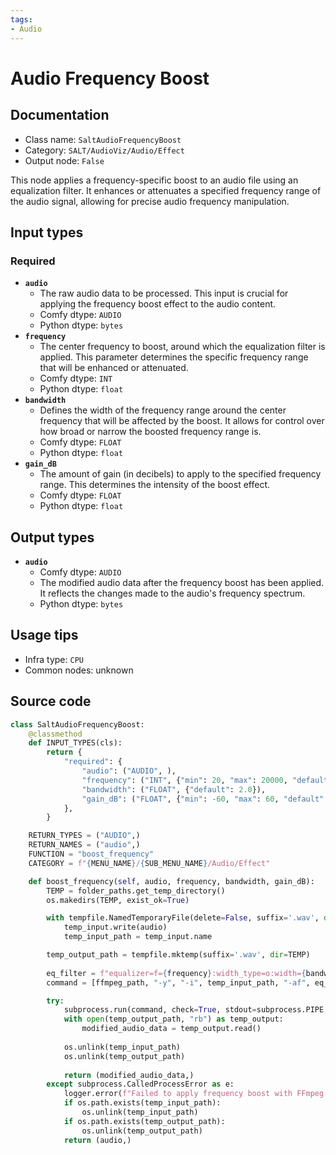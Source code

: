 ```yaml
---
tags:
- Audio
---
```


# Audio Frequency Boost
## Documentation
- Class name: `SaltAudioFrequencyBoost`
- Category: `SALT/AudioViz/Audio/Effect`
- Output node: `False`

This node applies a frequency-specific boost to an audio file using an equalization filter. It enhances or attenuates a specified frequency range of the audio signal, allowing for precise audio frequency manipulation.
## Input types
### Required
- **`audio`**
    - The raw audio data to be processed. This input is crucial for applying the frequency boost effect to the audio content.
    - Comfy dtype: `AUDIO`
    - Python dtype: `bytes`
- **`frequency`**
    - The center frequency to boost, around which the equalization filter is applied. This parameter determines the specific frequency range that will be enhanced or attenuated.
    - Comfy dtype: `INT`
    - Python dtype: `float`
- **`bandwidth`**
    - Defines the width of the frequency range around the center frequency that will be affected by the boost. It allows for control over how broad or narrow the boosted frequency range is.
    - Comfy dtype: `FLOAT`
    - Python dtype: `float`
- **`gain_dB`**
    - The amount of gain (in decibels) to apply to the specified frequency range. This determines the intensity of the boost effect.
    - Comfy dtype: `FLOAT`
    - Python dtype: `float`
## Output types
- **`audio`**
    - Comfy dtype: `AUDIO`
    - The modified audio data after the frequency boost has been applied. It reflects the changes made to the audio's frequency spectrum.
    - Python dtype: `bytes`
## Usage tips
- Infra type: `CPU`
- Common nodes: unknown


## Source code
```python
class SaltAudioFrequencyBoost:
    @classmethod
    def INPUT_TYPES(cls):
        return {
            "required": {
                "audio": ("AUDIO", ),
                "frequency": ("INT", {"min": 20, "max": 20000, "default": 1000}), 
                "bandwidth": ("FLOAT", {"default": 2.0}),
                "gain_dB": ("FLOAT", {"min": -60, "max": 60, "default": 0, "step": 0.01}),
            },
        }

    RETURN_TYPES = ("AUDIO",)
    RETURN_NAMES = ("audio",)
    FUNCTION = "boost_frequency"
    CATEGORY = f"{MENU_NAME}/{SUB_MENU_NAME}/Audio/Effect"

    def boost_frequency(self, audio, frequency, bandwidth, gain_dB):
        TEMP = folder_paths.get_temp_directory()
        os.makedirs(TEMP, exist_ok=True)

        with tempfile.NamedTemporaryFile(delete=False, suffix='.wav', dir=TEMP) as temp_input:
            temp_input.write(audio)
            temp_input_path = temp_input.name

        temp_output_path = tempfile.mktemp(suffix='.wav', dir=TEMP)
        
        eq_filter = f"equalizer=f={frequency}:width_type=o:width={bandwidth}:g={gain_dB}"
        command = [ffmpeg_path, "-y", "-i", temp_input_path, "-af", eq_filter, temp_output_path]

        try:
            subprocess.run(command, check=True, stdout=subprocess.PIPE, stderr=subprocess.PIPE)
            with open(temp_output_path, "rb") as temp_output:
                modified_audio_data = temp_output.read()
                
            os.unlink(temp_input_path)
            os.unlink(temp_output_path)
                
            return (modified_audio_data,)
        except subprocess.CalledProcessError as e:
            logger.error(f"Failed to apply frequency boost with FFmpeg: {e}")
            if os.path.exists(temp_input_path):
                os.unlink(temp_input_path)
            if os.path.exists(temp_output_path):
                os.unlink(temp_output_path)
            return (audio,)

```
